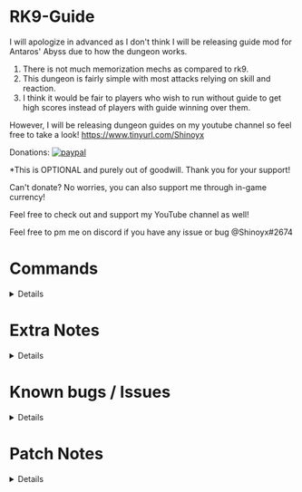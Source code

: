 # RK9-Guide

I will apologize in advanced as I don't think I will be releasing guide mod for Antaros' Abyss due to how the dungeon works.
 1) There is not much memorization mechs as compared to rk9.
 2) This dungeon is fairly simple with most attacks relying on skill and reaction.
 3) I think it would be fair to players who wish to run without guide to get high scores instead of players with guide winning over them.

However, I will be releasing dungeon guides on my youtube channel so feel free to take a look!
https://www.tinyurl.com/Shinoyx

Donations:
[![paypal](https://www.paypalobjects.com/en_GB/SG/i/btn/btn_paynowCC_LG.gif)](https://www.paypal.com/cgi-bin/webscr?cmd=_s-xclick&hosted_button_id=JW3A7NS4W7BRY)

*This is OPTIONAL and purely out of goodwill. Thank you for your support!

Can't donate? No worries, you can also support me through in-game currency!

Feel free to check out and support my YouTube channel as well!

Feel free to pm me on discord if you have any issue or bug @Shinoyx#2674


# Commands 
<details>

Only usable in the RK9 Map. Using of commands outside map will return undefined command.

    - !rk9 to toggle module (DEFAULT: ON)
    - !party to toggle party notice (DEFAULT: SELF ONLY)
    - !lastbosstoparty to toggle  IN OUT WAVE call outs (DEFAULT: OFF)
    - !itemhelper to toggle item spawn on ground (DEFAULT: ON)
    - !tank to toggle tank mode (Auto-enabled if you are LANCER or BRAWLER)
    - !info to show all the above settings ON or OFF
    - !help to show what commands are there in the RK9 guide module
    - !debug FOR DEBUGGING PURPOSES
    - !stream to enable streaming mode which will remove all item spawn as well as remove party notice pop ups

</details>

# Extra Notes
<details>

   <details>
      <summary>Script doesn't work?</summary>

        1. Please update your tera data file to the latest from https://github.com/meishuu/tera-data

        2. Make sure you are running the latest version of proxy

        3. Download the latest copy of RK9Guide
   </details>

   <details>
      <summary>How do I view the arrows from the script?</summary>

        - Navigate to the TERA\Client\S1Game\Localization\USA folder.

        - Rename the GFxUI into something else.

        - Going up one folder and enter the INT folder.

        - Copy both files from there and paste them into the USA folder.

        - Rename the ExampleGame.int and GFxUI.int into ExampleGame.usa and GFxUI.usa, respectively.
   </details>

</details>

# Known bugs / Issues
<details>
    Some wrong call outs ? Haven't been playing recently to test this dungeon. Rk9 is a pretty dead dungeon anyway.
</details>

# Patch Notes
<details>

    V1.00
    - Created RK-9 Guide NORMAL MODE

    V1.01 - 04
    - Added RK-9 HARD MODE

    V1.05
    - Added more functionality checks to prevent errors

    V1.06 - 08
    - Fixed HARD MODE last boss call out <70% hp
    - Fixed last boss multiple call outs
    - Added S_QUEST_BALLOON Hook for HARD MODE
    - Added Floor display (Flower) for safe zones

    V1.09
    - Added more codes to hardmode first boss pizza
    - Fix hardmode last boss incorrect call outs
    - Edit code to use Pinkie's command
    - Deleted format.js due to usage of command
    - Edit and shorten code length due to inefficient spawn item

    V1.10
    - Fixed normal mode first boss rocket jump call out
    - Added last boss 97% call out
    - Fixed hardmode last boss call outs on extrememode as well
    - Added toggle function for item spawn
    - Added function to call out only last boss in out wave mechs

    V1.11
    - Changed last boss to mini flowers with outline

    V1.12
    - Added item spawn for 2nd boss NM

    V1.13
    - Added item spawn for 2nd boss HM

    V1.14
    - Added estimated shield warning call out for last boss (NM & HM)
    - Added streamer mode

    V1.15
    - Reformatted command message as chat box isn't HTML anymore
    - Increased HM shield warning by 5 sec 

    V1.16
    - Reduced last boss NM shield warning by 5 sec
    - Fixed improper shield warning call outs when boss die or resets

    v1.17
    - Fixed last boss wrong call outs

    v1.18
    - Updated for v75

</details>
